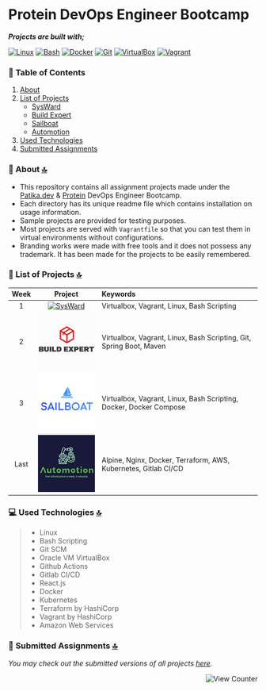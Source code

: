# Protein DevOps Engineer Bootcamp

**_Projects are built with;_**

[![Linux][#linux]][@linux] [![Bash][#bash]][@bash] [![Docker][#docker]][@docker] [![Git][#git]][@git] [![VirtualBox][#virtualbox]][@virtualbox] [![Vagrant][#vagrant]][@vagrant]

### :book: **Table of Contents**

1. [About](#notebook-about-)
2. [List of Projects](#scroll-list-of-projects-)
   - [SysWard](#scroll-list-of-projects-)
   - [Build Expert](#scroll-list-of-projects-)
   - [Sailboat](#scroll-list-of-projects-)
   - [Automotion](#scroll-list-of-projects-)
3. [Used Technologies](#computer-used-technologies-)
4. [Submitted Assignments](#floppy_disk-submitted-assignments-)

### :notebook: About [🔝](#book-table-of-contents)

- This repository contains all assignment projects made under the [Patika.dev][@patika] & [Protein][@protein] DevOps Engineer Bootcamp.
- Each directory has its unique readme file which contains installation on usage information.
- Sample projects are provided for testing purposes.
- Most projects are served with `Vagrantfile` so that you can test them in virtual environments without configurations.
- Branding works were made with free tools and it does not possess any trademark. It has been made for the projects to be easily remembered.

### :scroll: List of Projects [🔝](#book-table-of-contents)

| Week |                   Project                    | Keywords                                                            |
| :--: | :------------------------------------------: | :------------------------------------------------------------------ |
|  1   |       [![SysWard][#sysward]][@sysward]       | Virtualbox, Vagrant, Linux, Bash Scripting                          |
|  2   | [![BuildExpert][#buildexpert]][@buildexpert] | Virtualbox, Vagrant, Linux, Bash Scripting, Git, Spring Boot, Maven |
|  3   |     [![Sailboat][#sailboat]][@sailboat]      | Virtualbox, Vagrant, Linux, Bash Scripting, Docker, Docker Compose  |
| Last |  [![Automotion][#automotion]][@automotion]   | Alpine, Nginx, Docker, Terraform, AWS, Kubernetes, Gitlab CI/CD     |

### :computer: **Used Technologies** [🔝](#book-table-of-contents)

> - Linux
> - Bash Scripting
> - Git SCM
> - Oracle VM VirtualBox
> - Github Actions
> - Gitlab CI/CD
> - React.js
> - Docker
> - Kubernetes
> - Terraform by HashiCorp
> - Vagrant by HashiCorp
> - Amazon Web Services

### :floppy_disk: **Submitted Assignments** [🔝](#book-table-of-contents)

_You may check out the submitted versions of all projects [here][@og-repo]._

<!-- View Counter -->
<p align="right"><img src="https://komarev.com/ghpvc/?username=protein-devops-bootcamp&style=flat&label=Views&color=blue" alt="View Counter"></a></p>

<!-- Badge Index -->

[#linux]: https://img.shields.io/badge/Linux-FCC624?style=flat&logo=linux&logoColor=black
[#bash]: https://img.shields.io/badge/Bash-4EAA25?style=flat&logo=GNU%20Bash&logoColor=white
[#git]: https://img.shields.io/badge/Git-E44C30?style=flat&logo=git&logoColor=white
[#docker]: https://img.shields.io/badge/Docker-2CA5E0?style=flat&logo=docker&logoColor=white
[#virtualbox]: https://img.shields.io/badge/VirtualBox-183A61?style=flat&logo=virtualbox&logoColor=white
[#vagrant]: https://img.shields.io/badge/Vagrant-1868F2?style=flat&logo=vagrant&logoColor=white

<!-- URL Index -->

[@patika]: https://www.patika.dev/
[@protein]: https://protein.tech/
[@linux]: https://www.linux.org/
[@bash]: https://www.gnu.org/software/bash/
[@docker]: https://www.docker.com/
[@git]: https://git-scm.com/
[@virtualbox]: https://www.virtualbox.org/
[@vagrant]: https://www.vagrantup.com/
[@vagrant-download]: https://www.vagrantup.com/downloads/

<!-- Original Assignments -->

[@og-repo]: https://github.com/orgs/Protein-DevOps-Engineer-Bootcamp/repositories?q=huyagci&type=all

<!-- List of Projects -->

[@sysward]: https://github.com/huyagci/sysward
[@buildexpert]: https://github.com/huyagci/buildexpert
[@sailboat]: https://github.com/huyagci/sailboat
[@automotion]: https://github.com/huyagci/automotion
[#sysward]: https://raw.githubusercontent.com/huyagci/sysward/main/res/img/sysward-100px.png
[#buildexpert]: https://raw.githubusercontent.com/huyagci/buildexpert/main/res/img/buildexpert-100px.png
[#sailboat]: https://raw.githubusercontent.com/huyagci/sailboat/main/res/img/sailboat-100px.png
[#automotion]: https://raw.githubusercontent.com/huyagci/automotion/main/assets/img/automotion-100px.png
